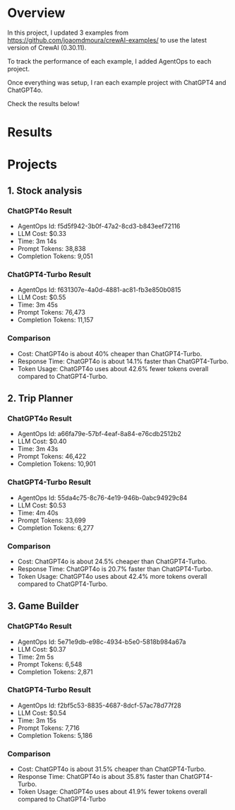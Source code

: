 # Overview

In this project, I updated 3 examples from https://github.com/joaomdmoura/crewAI-examples/ to use the latest version of CrewAI (0.30.11).

To track the performance of each example, I added AgentOps to each project.

Once everything was setup, I ran each example project with ChatGPT4 and ChatGPT4o.

Check the results below!

# Results

# Projects

## 1. Stock analysis

### ChatGPT4o Result

- AgentOps Id: f5d5f942-3b0f-47a2-8cd3-b843eef72116
- LLM Cost: $0.33
- Time: 3m 14s
- Prompt Tokens: 38,838
- Completion Tokens: 9,051

### ChatGPT4-Turbo Result

- AgentOps Id: f631307e-4a0d-4881-ac81-fb3e850b0815
- LLM Cost: $0.55
- Time: 3m 45s
- Prompt Tokens: 76,473
- Completion Tokens: 11,157

### Comparison

- Cost: ChatGPT4o is about 40% cheaper than ChatGPT4-Turbo.
- Response Time: ChatGPT4o is about 14.1% faster than ChatGPT4-Turbo.
- Token Usage: ChatGPT4o uses about 42.6% fewer tokens overall compared to ChatGPT4-Turbo.

## 2. Trip Planner

### ChatGPT4o Result

- AgentOps Id: a66fa79e-57bf-4eaf-8a84-e76cdb2512b2
- LLM Cost: $0.40
- Time: 3m 43s
- Prompt Tokens: 46,422
- Completion Tokens: 10,901

### ChatGPT4-Turbo Result

- AgentOps Id: 55da4c75-8c76-4e19-946b-0abc94929c84
- LLM Cost: $0.53
- Time: 4m 40s
- Prompt Tokens: 33,699
- Completion Tokens: 6,277

### Comparison

- Cost: ChatGPT4o is about 24.5% cheaper than ChatGPT4-Turbo.
- Response Time: ChatGPT4o is 20.7% faster than ChatGPT4-Turbo.
- Token Usage: ChatGPT4o uses about 42.4% more tokens overall compared to ChatGPT4-Turbo.

## 3. Game Builder

### ChatGPT4o Result

- AgentOps Id: 5e71e9db-e98c-4934-b5e0-5818b984a67a
- LLM Cost: $0.37
- Time: 2m 5s
- Prompt Tokens: 6,548
- Completion Tokens: 2,871

### ChatGPT4-Turbo Result

- AgentOps Id: f2bf5c53-8835-4687-8dcf-57ac78d77f28
- LLM Cost: $0.54
- Time: 3m 15s
- Prompt Tokens: 7,716
- Completion Tokens: 5,186

### Comparison

- Cost: ChatGPT4o is about 31.5% cheaper than ChatGPT4-Turbo.
- Response Time: ChatGPT4o is about 35.8% faster than ChatGPT4-Turbo.
- Token Usage: ChatGPT4o uses about 41.9% fewer tokens overall compared to ChatGPT4-Turbo

